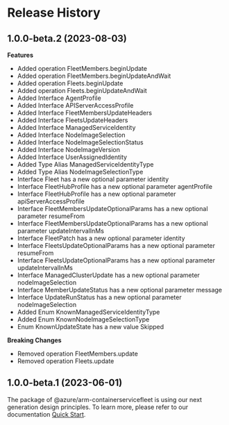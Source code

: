 # Release History
    
## 1.0.0-beta.2 (2023-08-03)
    
**Features**

  - Added operation FleetMembers.beginUpdate
  - Added operation FleetMembers.beginUpdateAndWait
  - Added operation Fleets.beginUpdate
  - Added operation Fleets.beginUpdateAndWait
  - Added Interface AgentProfile
  - Added Interface APIServerAccessProfile
  - Added Interface FleetMembersUpdateHeaders
  - Added Interface FleetsUpdateHeaders
  - Added Interface ManagedServiceIdentity
  - Added Interface NodeImageSelection
  - Added Interface NodeImageSelectionStatus
  - Added Interface NodeImageVersion
  - Added Interface UserAssignedIdentity
  - Added Type Alias ManagedServiceIdentityType
  - Added Type Alias NodeImageSelectionType
  - Interface Fleet has a new optional parameter identity
  - Interface FleetHubProfile has a new optional parameter agentProfile
  - Interface FleetHubProfile has a new optional parameter apiServerAccessProfile
  - Interface FleetMembersUpdateOptionalParams has a new optional parameter resumeFrom
  - Interface FleetMembersUpdateOptionalParams has a new optional parameter updateIntervalInMs
  - Interface FleetPatch has a new optional parameter identity
  - Interface FleetsUpdateOptionalParams has a new optional parameter resumeFrom
  - Interface FleetsUpdateOptionalParams has a new optional parameter updateIntervalInMs
  - Interface ManagedClusterUpdate has a new optional parameter nodeImageSelection
  - Interface MemberUpdateStatus has a new optional parameter message
  - Interface UpdateRunStatus has a new optional parameter nodeImageSelection
  - Added Enum KnownManagedServiceIdentityType
  - Added Enum KnownNodeImageSelectionType
  - Enum KnownUpdateState has a new value Skipped

**Breaking Changes**

  - Removed operation FleetMembers.update
  - Removed operation Fleets.update
    
    
## 1.0.0-beta.1 (2023-06-01)

The package of @azure/arm-containerservicefleet is using our next generation design principles. To learn more, please refer to our documentation [Quick Start](https://aka.ms/js-track2-quickstart).
